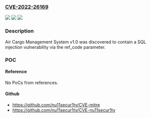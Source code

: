 ### [CVE-2022-26169](https://cve.mitre.org/cgi-bin/cvename.cgi?name=CVE-2022-26169)
![](https://img.shields.io/static/v1?label=Product&message=n%2Fa&color=blue)
![](https://img.shields.io/static/v1?label=Version&message=n%2Fa&color=blue)
![](https://img.shields.io/static/v1?label=Vulnerability&message=n%2Fa&color=brighgreen)

### Description

Air Cargo Management System v1.0 was discovered to contain a SQL injection vulnerability via the ref_code parameter.

### POC

#### Reference
No PoCs from references.

#### Github
- https://github.com/nu11secur1ty/CVE-mitre
- https://github.com/nu11secur1ty/CVE-nu11secur1ty

